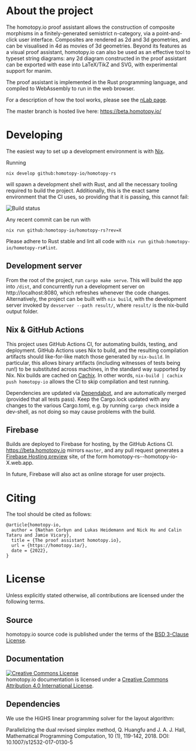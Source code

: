 # About the project

The homotopy.io proof assistant allows the construction of composite morphisms in a finitely-generated semistrict n-category, via a point-and-click user interface. Composites are rendered as 2d and 3d geometries, and can be visualised in 4d as movies of 3d geometries. Beyond its features as a visual proof assistant, homotopy.io can also be used as an effective tool to typeset string diagrams: any 2d diagram constructed in the proof assistant can be exported with ease into LaTeX/TikZ and SVG, with experimental support for manim.

The proof assistant is implemented in the Rust programming language, and compiled to WebAssembly to run in the web browser.

For a description of how the tool works, please see the [nLab page](https://ncatlab.org/nlab/show/homotopy.io).

The master branch is hosted live here: https://beta.homotopy.io/

# Developing

The easiest way to set up a development environment is with [Nix](https://nixos.org/).

Running

```
nix develop github:homotopy-io/homotopy-rs
```

will spawn a development shell with Rust, and all the necessary tooling required to build the project. Additionally, this is the exact same environment that the CI uses, so providing that it is passing, this cannot fail:

![Build status](https://github.com/homotopy-io/homotopy-rs/actions/workflows/ci.yml/badge.svg)

Any recent commit can be run with

```
nix run github:homotopy-io/homotopy-rs?rev=X
```

Please adhere to Rust stable and lint all code with `nix run github:homotopy-io/homotopy-rs#lint`.

## Development server

From the root of the project, run `cargo make serve`. This will build the app into `/dist`, and concurrently run a development server on http://localhost:8080, which refreshes whenever the code changes.
Alternatively, the project can be built with `nix build`, with the development server invoked by `devserver --path result/`, where `result/` is the nix-build output folder.

## Nix & GitHub Actions

This project uses GitHub Actions CI, for automating builds, testing, and deployment. GitHub Actions uses Nix to build, and the resulting compilation artifacts should like-for-like match those generated by `nix-build`. In particular, this allows binary artifacts (including witnesses of tests being run!) to be substituted across machines, in the standard way supported by Nix. Nix builds are cached on [Cachix](https://app.cachix.org/cache/homotopy-io). In other words, `nix-build | cachix push homotopy-io` allows the CI to skip compilation and test running.

Dependencies are updated via [Dependabot](https://github.com/dependabot), and are automatically merged (provided that all tests pass).
Keep the Cargo.lock updated with any changes to the various Cargo.toml, e.g. by running `cargo check` inside a dev-shell, as not doing so may cause problems with the build.

## Firebase

Builds are deployed to Firebase for hosting, by the GitHub Actions CI. https://beta.homotopy.io mirrors `master`, and any pull request generates a [Firebase Hosting preview](https://firebase.google.com/docs/hosting/test-preview-deploy#preview-channels) site, of the form homotopy-rs--homotopy-io-X.web.app.

In future, Firebase will also act as online storage for user projects.

# Citing

The tool should be cited as follows:

```
@article{homotopy-io,
  author = {Nathan Corbyn and Lukas Heidemann and Nick Hu and Calin Tataru and Jamie Vicary},
  title = {The proof assistant homotopy.io},
  url = {https://homotopy.io/},
  date = {2022},
}
```

# License

Unless explicitly stated otherwise, all contributions are licensed under the following terms.

## Source

homotopy.io source code is published under the terms of the [BSD 3-Clause License](LICENSE).

## Documentation

<a rel="license" href="http://creativecommons.org/licenses/by/4.0/"><img alt="Creative Commons License" style="border-width:0" src="https://i.creativecommons.org/l/by/4.0/88x31.png" /></a><br />homotopy.io documentation is licensed under a <a rel="license" href="http://creativecommons.org/licenses/by/4.0/">Creative Commons Attribution 4.0 International License</a>.

## Dependencies

We use the HiGHS linear programming solver for the layout algorithm:

Parallelizing the dual revised simplex method, Q. Huangfu and J. A. J. Hall, Mathematical Programming Computation, 10 (1), 119-142, 2018. DOI: 10.1007/s12532-017-0130-5
